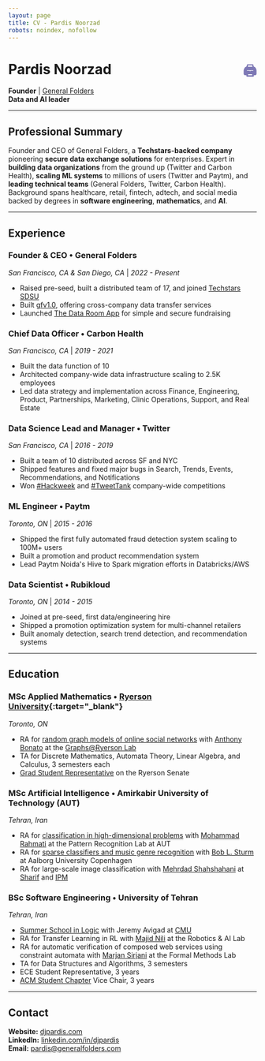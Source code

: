 ```yaml
---
layout: page
title: CV - Pardis Noorzad
robots: noindex, nofollow
---
```


<style>
/* Print styles for CV page - only hide header and footers */
@media print {
  /* TEST: Make background red to see if print CSS works */
  body {
    background-color: red !important;
  }
  
  /* Hide the masthead navigation header */
  .masthead {
    display: none !important;
  }
  
  /* Hide the newsletter signup footer */
  .newsletter-signup {
    display: none !important;
  }
  
  /* Hide the copyright footer */
  .copyright {
    display: none !important;
  }
  
  /* Hide the print icon when printing */
  .print-icon {
    display: none !important;
  }
  
  /* Cool hover effects for print icon */
  .print-icon {
    transition: all 0.2s ease;
    opacity: 0.7;
  }
  
  .print-icon:hover {
    opacity: 1;
    transform: scale(1.1);
  }
  
  /* Reduce paper margins */
  body {
    margin: 0.05in !important;
  }
  
  /* Reduce font sizes to fit on 2 pages */
  h1 {
    font-size: 20pt !important;
    margin: 10pt 0 8pt 0 !important;
  }
  
  h2 {
    font-size: 18pt !important;
    margin: 12pt 0 6pt 0 !important;
  }
  
  h3 {
    font-size: 16pt !important;
    margin: 10pt 0 4pt 0 !important;
  }
  
  p, li, div {
    font-size: 12pt !important;
    margin: 6pt 0 !important;
    line-height: 1.2 !important;
  }
  
  /* Reduce spacing between elements */
  ul, ol {
    margin: 8pt 0 !important;
    padding-left: 15pt !important;
  }
  
  li {
    margin: 3pt 0 !important;
  }
  
  hr {
    margin: 8pt 0 !important;
  }
  
  /* Reduce section spacing */
  .page > * {
    margin-bottom: 8pt !important;
  }
  

}
</style>

# Pardis Noorzad <a href="#" onclick="window.print(); return false;" style="color: #7d78b5; text-decoration: none; margin-left: auto; display: inline-block; float: right; vertical-align: baseline;" class="print-icon">🖨️</a>

**Founder** | <a href="https://generalfolders.com" target="_blank">General Folders</a>  
**Data and AI leader**

---

## Professional Summary

Founder and CEO of General Folders, a **Techstars-backed company** pioneering **secure data exchange solutions** for enterprises. Expert in **building data organizations** from the ground up (Twitter and Carbon Health), **scaling ML systems** to millions of users (Twitter and Paytm), and **leading technical teams** (General Folders, Twitter, Carbon Health). Background spans healthcare, retail, fintech, adtech, and social media backed by degrees in **software engineering**, **mathematics**, and **AI**.

---

## Experience

### **Founder & CEO** • General Folders
*San Francisco, CA & San Diego, CA* | *2022 - Present*

- Raised pre-seed, built a distributed team of 17, and joined <a href="https://www.techstars.com/newsroom/new-class-san-diego-sdsu" target="_blank">Techstars SDSU</a>
- Built <a href="https://generalfolders.com" target="_blank">gfv1.0</a>, offering cross-company data transfer services
- Launched <a href="https://thedataroom.app" target="_blank">The Data Room App</a> for simple and secure fundraising

### **Chief Data Officer** • Carbon Health
*San Francisco, CA* | *2019 - 2021*

- Built the data function of 10 
- Architected company-wide data infrastructure scaling to 2.5K employees
- Led data strategy and implementation across Finance, Engineering, Product, Partnerships, Marketing, Clinic Operations, Support, and Real Estate

### **Data Science Lead and Manager** • Twitter
*San Francisco, CA* | *2016 - 2019*

- Built a team of 10 distributed across SF and NYC
- Shipped features and fixed major bugs in Search, Trends, Events, Recommendations, and Notifications
- Won <a href="https://x.com/jadeloyzaga/status/1142237141495189504" target="_blank">#Hackweek</a> and <a href="https://x.com/djpardis/status/1089036783050842113" target="_blank">#TweetTank</a> company-wide competitions

### **ML Engineer** • Paytm
*Toronto, ON* | *2015 - 2016*

- Shipped the first fully automated fraud detection system scaling to 100M+ users
- Built a promotion and product recommendation system
- Lead Paytm Noida's Hive to Spark migration efforts in Databricks/AWS

### **Data Scientist** • Rubikloud
*Toronto, ON* | *2014 - 2015*

- Joined at pre-seed, first data/engineering hire
- Shipped a promotion optimization system for multi-channel retailers 
- Built anomaly detection, search trend detection, and recommendation systems

---

## Education

### **MSc Applied Mathematics** • [Ryerson University](https://www.torontomu.ca/graphs-group/join-us/){:target="_blank"}
*Toronto, ON*

- RA for <a href="https://djpardis.com/files/modeling_the_facebook_social_network.pdf" target="_blank">random graph models of online social networks</a> with <a href="https://math.ryerson.ca/~abonato/" target="_blank">Anthony Bonato</a> at the <a href="https://www.torontomu.ca/graphs-group/" target="_blank">Graphs@Ryerson Lab</a>
- TA for Discrete Mathematics, Automata Theory, Linear Algebra, and Calculus, 3 semesters each
- <a href="https://www.torontomu.ca/content/dam/senate/senate-meetings/agenda/2013/20130604agendamin.pdf" target="_blank">Grad Student Representative</a> on the Ryerson Senate

### **MSc Artificial Intelligence** • Amirkabir University of Technology (AUT)
*Tehran, Iran*

- RA for <a href="https://djpardis.com/files/Noorzad2012b.pdf" target="_blank">classification in high-dimensional problems</a> with <a href="https://scholar.google.com/citations?user=EYk7M80AAAAJ&hl=en" target="_blank">Mohammad Rahmati</a> at the Pattern Recognition Lab at AUT
- RA for <a href="https://djpardis.com/files/genreSturmNoorzad20120116.pdf" target="_blank">sparse classifiers and music genre recognition</a> with <a href="https://www.kth.se/profile/bobs" target="_blank">Bob L. Sturm</a> at Aalborg University Copenhagen
- RA for large-scale image classification with <a href="https://www.genealogy.math.ndsu.nodak.edu/id.php?id=32512" target="_blank"> Mehrdad Shahshahani</a> at <a href="https://en.sharif.ir/" target="_blank">Sharif</a> and <a href="https://www.ipm.ac.ir/" target="_blank">IPM</a>

### **BSc Software Engineering** • University of Tehran
*Tehran, Iran*

- <a href="https://www.cmu.edu/dietrich/philosophy/undergraduate/summer-school/index.html" target="_blank">Summer School in Logic</a> with Jeremy Avigad at <a href="https://www.cmu.edu/" target="_blank">CMU</a> 
- RA for Transfer Learning in RL with <a href="https://www.ipm.ac.ir/personalinfo.jsp?PeopleCode=IP0000028" target="_blank">Majid Nili</a> at the Robotics & AI Lab
- RA for automatic verification of composed web services using constraint automata with <a href="https://www.es.mdu.se/staff/3242-Marjan_Sirjani" target="_blank">Marjan Sirjani</a> at the Formal Methods Lab
- TA for Data Structures and Algorithms, 3 semesters
- ECE Student Representative, 3 years
- <a href="https://www.linkedin.com/company/ut-acm/" target="_blank">ACM Student Chapter</a> Vice Chair, 3 years

---

## Contact

**Website:** <a href="https://djpardis.com" target="_blank">djpardis.com</a>  
**LinkedIn:** <a href="https://linkedin.com/in/djpardis" target="_blank">linkedin.com/in/djpardis</a>  
**Email:** <a href="mailto:pardis@generalfolders.com">pardis@generalfolders.com</a>
